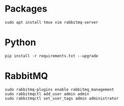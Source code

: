 # Packages

```shell
sudo apt install tmux vim rabbitmq-server
```

# Python

```shell
pip install -r requirements.txt --upgrade
```

# RabbitMQ

```shell
sudo rabbitmq-plugins enable rabbitmq_management
sudo rabbitmqctl add_user admin admin
sudo rabbitmqctl set_user_tags admin administrator
```
